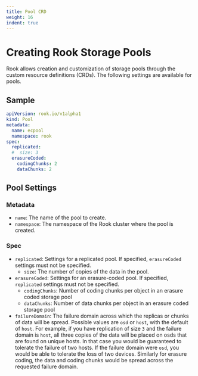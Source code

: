 ```yaml
---
title: Pool CRD
weight: 16
indent: true
---
```


# Creating Rook Storage Pools

Rook allows creation and customization of storage pools through the custom resource definitions (CRDs). The following settings are available
for pools.

## Sample

```yaml
apiVersion: rook.io/v1alpha1
kind: Pool
metadata:
  name: ecpool
  namespace: rook
spec:
  replicated:
  #  size: 3
  erasureCoded:
    codingChunks: 2
    dataChunks: 2
```

## Pool Settings

### Metadata

- `name`: The name of the pool to create.
- `namespace`: The namespace of the Rook cluster where the pool is created.

### Spec

- `replicated`: Settings for a replicated pool. If specified, `erasureCoded` settings must not be specified.
  - `size`: The number of copies of the data in the pool.
- `erasureCoded`: Settings for an erasure-coded pool. If specified, `replicated` settings must not be specified.
  - `codingChunks`: Number of coding chunks per object in an erasure coded storage pool
  - `dataChunks`: Number of data chunks per object in an erasure coded storage pool
- `failureDomain`: The failure domain across which the replicas or chunks of data will be spread. Possible values are `osd` or `host`, 
with the default of `host`.   For example, if you have replication of size `3` and the failure domain is `host`, all three copies of the data will be 
placed on osds that are found on unique hosts. In that case you would be guaranteed to tolerate the failure of two hosts. If the failure domain were `osd`, 
you would be able to tolerate the loss of two devices. Similarly for erasure coding, the data and coding chunks would be spread across the requested failure domain.